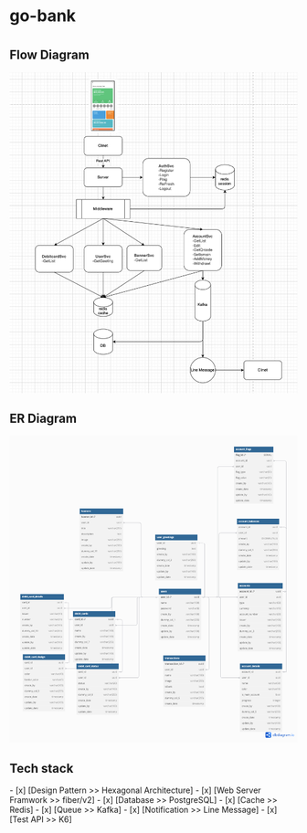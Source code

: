 # go-bank
<h1></h1>

<h2>Flow Diagram</h2>
<img src="./asserts/flow_diagram.png">

<h2>ER Diagram</h2>
<img src="./asserts/er_diagram.png">


<h2>Tech stack</h2>
- [x] [Design Pattern >> Hexagonal Architecture]
- [x] [Web Server Framwork >> fiber/v2]
- [x] [Database >> PostgreSQL]
- [x] [Cache >> Redis]
- [x] [Queue >> Kafka]
- [x] [Notification >> Line Message]
- [x] [Test API >> K6]

